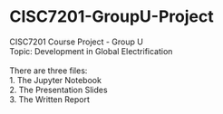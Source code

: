 # CISC7201-GroupU-Project
CISC7201 Course Project - Group U 
<br> Topic: Development in Global Electrification
<br>
<br> There are three files:
<br> 1. The Jupyter Notebook
<br> 2. The Presentation Slides
<br> 3. The Written Report
